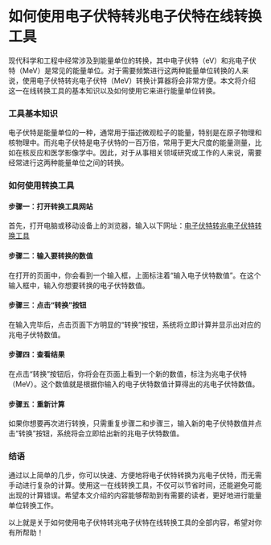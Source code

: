 如何使用电子伏特转兆电子伏特在线转换工具
====================

现代科学和工程中经常涉及到能量单位的转换，其中电子伏特（eV）和兆电子伏特（MeV）是常见的能量单位。对于需要频繁进行这两种能量单位转换的人来说，使用电子伏特转兆电子伏特（MeV）转换计算器将会非常方便。本文将介绍这一在线转换工具的基本知识以及如何使用它来进行能量单位转换。

### 工具基本知识

电子伏特是能量单位的一种，通常用于描述微观粒子的能量，特别是在原子物理和核物理中。而兆电子伏特是电子伏特的一百万倍，常用于更大尺度的能量测量，比如在核反应和医学影像学中。因此，对于从事相关领域研究或工作的人来说，需要经常进行这两种能量单位之间的转换。

### 如何使用转换工具

#### 步骤一：打开转换工具网站

首先，打开电脑或移动设备上的浏览器，输入以下网址：[电子伏特转兆电子伏特转换工具](https://www.onlinecalculatorsfree.com/zh-cn/convert/electron-volts-to-megaelectron-volts.html)

#### 步骤二：输入要转换的数值

在打开的页面中，你会看到一个输入框，上面标注着“输入电子伏特数值”。在这个输入框中，输入你想要转换的电子伏特数值。

#### 步骤三：点击“转换”按钮

在输入完毕后，点击页面下方明显的“转换”按钮，系统将立即计算并显示出对应的兆电子伏特数值。

#### 步骤四：查看结果

在点击“转换”按钮后，你将会在页面上看到一个新的数值，标注为兆电子伏特（MeV）。这个数值就是根据你输入的电子伏特数值计算得出的兆电子伏特数值。

#### 步骤五：重新计算

如果你想要再次进行转换，只需重复步骤二和步骤三，输入新的电子伏特数值并点击“转换”按钮，系统将会立即给出新的兆电子伏特数值。

### 结语

通过以上简单的几步，你可以快速、方便地将电子伏特转换为兆电子伏特，而无需手动进行复杂的计算。使用这一在线转换工具，不仅可以节省时间，还能避免可能出现的计算错误。希望本文介绍的内容能够帮助到有需要的读者，更好地进行能量单位转换工作。

以上就是关于如何使用电子伏特转兆电子伏特在线转换工具的全部内容，希望对你有所帮助！